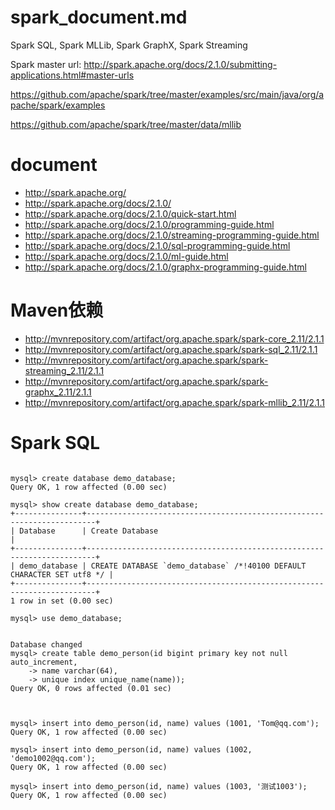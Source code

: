 
# spark_document.md  

Spark SQL, Spark MLLib, Spark GraphX, Spark Streaming  

Spark master url: http://spark.apache.org/docs/2.1.0/submitting-applications.html#master-urls  

https://github.com/apache/spark/tree/master/examples/src/main/java/org/apache/spark/examples

https://github.com/apache/spark/tree/master/data/mllib  



# document  

- http://spark.apache.org/  
- http://spark.apache.org/docs/2.1.0/  
- http://spark.apache.org/docs/2.1.0/quick-start.html  
- http://spark.apache.org/docs/2.1.0/programming-guide.html  
- http://spark.apache.org/docs/2.1.0/streaming-programming-guide.html  
- http://spark.apache.org/docs/2.1.0/sql-programming-guide.html  
- http://spark.apache.org/docs/2.1.0/ml-guide.html  
- http://spark.apache.org/docs/2.1.0/graphx-programming-guide.html  



# Maven依赖  

- http://mvnrepository.com/artifact/org.apache.spark/spark-core_2.11/2.1.1  
- http://mvnrepository.com/artifact/org.apache.spark/spark-sql_2.11/2.1.1  
- http://mvnrepository.com/artifact/org.apache.spark/spark-streaming_2.11/2.1.1  
- http://mvnrepository.com/artifact/org.apache.spark/spark-graphx_2.11/2.1.1  
- http://mvnrepository.com/artifact/org.apache.spark/spark-mllib_2.11/2.1.1  








# Spark SQL  

```  

mysql> create database demo_database;
Query OK, 1 row affected (0.00 sec)

mysql> show create database demo_database;
+---------------+------------------------------------------------------------------------+
| Database      | Create Database                                                        |
+---------------+------------------------------------------------------------------------+
| demo_database | CREATE DATABASE `demo_database` /*!40100 DEFAULT CHARACTER SET utf8 */ |
+---------------+------------------------------------------------------------------------+
1 row in set (0.00 sec)

mysql> use demo_database;


Database changed
mysql> create table demo_person(id bigint primary key not null auto_increment,
    -> name varchar(64),
    -> unique index unique_name(name));
Query OK, 0 rows affected (0.01 sec)



mysql> insert into demo_person(id, name) values (1001, 'Tom@qq.com');
Query OK, 1 row affected (0.00 sec)

mysql> insert into demo_person(id, name) values (1002, 'demo1002@qq.com');
Query OK, 1 row affected (0.00 sec)

mysql> insert into demo_person(id, name) values (1003, '测试1003');
Query OK, 1 row affected (0.00 sec)



```  



